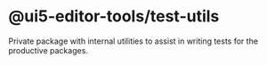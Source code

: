 # @ui5-editor-tools/test-utils

Private package with internal utilities to assist in writing tests for the productive packages.
